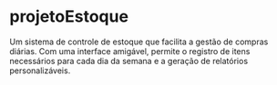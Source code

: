 # projetoEstoque
Um sistema de controle de estoque que facilita a gestão de compras diárias. Com uma interface amigável, permite o registro de itens necessários para cada dia da semana e a geração de relatórios personalizáveis.
